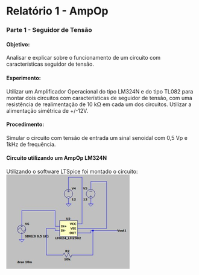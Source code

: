 # Relatório 1 - AmpOp

### Parte 1 - Seguidor de Tensão

#### Objetivo:

Analisar e explicar sobre o funcionamento de um circuito com características seguidor de tensão.

#### Experimento:

Utilizar um Amplificador Operacional do tipo LM324N e do tipo TL082 para montar dois circuitos com características de seguidor de tensão, com uma resistência de realimentação de 10 kΩ em cada um dos circuitos. Utilizar a alimentação simétrica de +/-12V.
#### Procedimento:
Simular o circuito com tensão de entrada um sinal senoidal com 0,5 Vp e 1kHz de frequência.
#### Circuito utilizando um AmpOp LM324N
Utilizando o software LTSpice foi montado o circuito:
![nome](/relatorio_eletronica_1/CIRCUITOLM324NIMAGEM.jpg)
